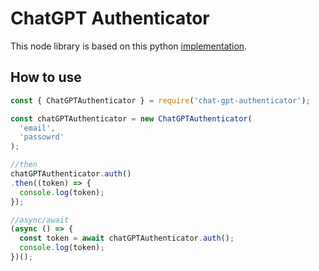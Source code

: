 # ChatGPT Authenticator

This node library is based on this python [implementation](https://github.com/acheong08/OpenAIAuth/blob/main/src/OpenAIAuth.py).

## How to use

````js
const { ChatGPTAuthenticator } = require('chat-gpt-authenticator');

const chatGPTAuthenticator = new ChatGPTAuthenticator(
  'email',
  'passowrd'
);

//then
chatGPTAuthenticator.auth()
.then((token) => {
  console.log(token);
});

//async/await
(async () => {
  const token = await chatGPTAuthenticator.auth();
  console.log(token);
})();
````